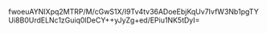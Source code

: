 fwoeuAYNIXpq2MTRP/M/cGwS1X/I9Tv4tv36ADoeEbjKqUv7IvfW3Nb1pgTYUi8B0UrdELNc1zGuiq0lDeCY++yJyZg+ed/EPiu1NK5tDyI=